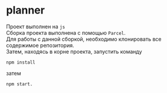 # planner

Проект выполнен на `js`  
Сборка проекта выполнена с помощью `Parcel`.  
Для работы с данной сборкой, необходимо клонировать все содержимое репозитория.  
Затем, находясь в корне проекта, запустить команду
```
npm install
```
затем 
```
npm start.  
```

